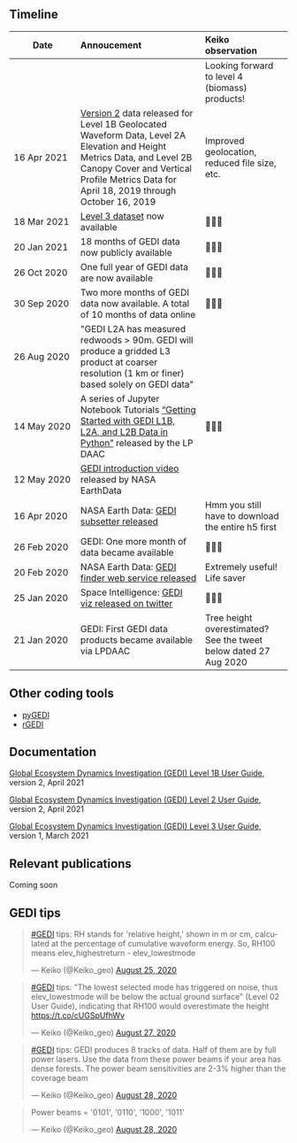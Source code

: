<!-- Global site tag (gtag.js) - Google Analytics -->
<script async src="https://www.googletagmanager.com/gtag/js?id=UA-151917115-1"></script>
<script>
  window.dataLayer = window.dataLayer || [];
  function gtag(){dataLayer.push(arguments);}
  gtag('js', new Date());

  gtag('config', 'UA-151917115-1');
</script>


## Timeline

|&nbsp;&nbsp;&nbsp;&nbsp;&nbsp;&nbsp;&nbsp;&nbsp;Date&nbsp;&nbsp;&nbsp;&nbsp;&nbsp;&nbsp;&nbsp;&nbsp;|Annoucement|Keiko observation|
|:-------------------|:---------------|:------|
|||Looking forward to level 4 (biomass) products! 
| 16 Apr 2021 |[Version 2](https://lpdaac.usgs.gov/news/release-gedi-version-2-data-products/) data released for Level 1B Geolocated Waveform Data, Level 2A Elevation and Height Metrics Data, and Level 2B Canopy Cover and Vertical Profile Metrics Data for April 18, 2019 through October 16, 2019|Improved geolocation, reduced file size, etc.|
| 18 Mar 2021  | [Level 3 dataset](https://daac.ornl.gov/cgi-bin/dsviewer.pl?ds_id=1865) now available |👏👏👏 |
| 20 Jan 2021  | 18 months of GEDI data now publicly available |👏👏👏 |
| 26 Oct 2020  | One full year of GEDI data are now available |👏👏👏 |
| 30 Sep 2020  | Two more months of GEDI data now available. A total of 10 months of data online|👏👏👏 |
| 26 Aug 2020  | "GEDI L2A has measured redwoods > 90m. GEDI will produce a gridded L3 product at coarser resolution  (1 km or finer) based solely on GEDI data"
| 14 May 2020  | A series of Jupyter Notebook Tutorials [“Getting Started with GEDI L1B, L2A, and L2B Data in Python”](https://git.earthdata.nasa.gov/projects/LPDUR/repos/gedi-tutorials/browse) released by the LP DAAC|👏👏👏 |
| 12 May 2020  | [GEDI introduction video](https://www.youtube.com/watch?v=wxgrxvAKpTo&feature=youtu.be) released by NASA EarthData
| 16 Apr 2020  | NASA Earth Data: [GEDI subsetter released](https://git.earthdata.nasa.gov/projects/LPDUR/repos/gedi-subsetter/browse)|Hmm you still have to download the entire h5 first|
| 26 Feb 2020  | GEDI: One more month of data became available  |👏👏👏 |
| 20 Feb 2020  | NASA Earth Data: [GEDI finder web service released](https://lpdaac.usgs.gov/news/release-gedi-finder-web-service/)|Extremely useful! Life saver|
| 25 Jan 2020  | Space Intelligence: [GEDI viz released on twitter](https://twitter.com/SpaceIntelli/status/1221051568549744642)      |👏👏👏
| 21 Jan 2020  | GEDI: First GEDI data products became available via LPDAAC|Tree height overestimated? See the tweet below dated 27 Aug 2020 |

## Other coding tools
- [pyGEDI](https://github.com/EduinHSERNA/pyGEDI)
- [rGEDI](https://github.com/carlos-alberto-silva/rGEDI)

## Documentation
[Global Ecosystem Dynamics Investigation (GEDI) Level 1B User Guide](https://lpdaac.usgs.gov/documents/987/GEDI01B_User_Guide_V2.pdf), version 2, April 2021

[Global Ecosystem Dynamics Investigation (GEDI) Level 2 User Guide](https://lpdaac.usgs.gov/documents/986/GEDI02_UserGuide_V2.pdf), version 2, April 2021

[Global Ecosystem Dynamics Investigation (GEDI) Level 3 User Guide](https://daac.ornl.gov/GEDI/guides/GEDI_L3_Land_Surface_Metrics.html), version 1, March 2021


## Relevant publications
Coming soon

## GEDI tips
<blockquote class="twitter-tweet"><p lang="en" dir="ltr"><a href="https://twitter.com/hashtag/GEDI?src=hash&amp;ref_src=twsrc%5Etfw">#GEDI</a> tips: RH stands for &#39;relative height,&#39; shown in m or cm, calculated at the percentage of cumulative waveform energy. So, RH100 means elev_highestreturn - elev_lowestmode</p>&mdash; Keiko (@Keiko_geo) <a href="https://twitter.com/Keiko_geo/status/1298197311441588224?ref_src=twsrc%5Etfw">August 25, 2020</a></blockquote> <script async src="https://platform.twitter.com/widgets.js" charset="utf-8"></script>

<blockquote class="twitter-tweet"><p lang="en" dir="ltr"><a href="https://twitter.com/hashtag/GEDI?src=hash&amp;ref_src=twsrc%5Etfw">#GEDI</a> tips: &quot;The lowest selected mode has triggered on noise, thus elev_lowestmode will be below the actual ground surface&quot; (Level 02 User Guide), indicating that RH100 would overestimate the height <a href="https://t.co/cUGSpUfhWv">https://t.co/cUGSpUfhWv</a></p>&mdash; Keiko (@Keiko_geo) <a href="https://twitter.com/Keiko_geo/status/1298902916946944000?ref_src=twsrc%5Etfw">August 27, 2020</a></blockquote> <script async src="https://platform.twitter.com/widgets.js" charset="utf-8"></script>

<blockquote class="twitter-tweet"><p lang="en" dir="ltr"><a href="https://twitter.com/hashtag/GEDI?src=hash&amp;ref_src=twsrc%5Etfw">#GEDI</a> tips: GEDI produces 8 tracks of data. Half of them are by full power lasers. Use the data from these power beams if your area has dense forests. The power beam sensitivities are 2-3% higher than the coverage beam</p>&mdash; Keiko (@Keiko_geo) <a href="https://twitter.com/Keiko_geo/status/1299297192805576705?ref_src=twsrc%5Etfw">August 28, 2020</a></blockquote> <script async src="https://platform.twitter.com/widgets.js" charset="utf-8"></script>

<blockquote class="twitter-tweet"><p lang="en" dir="ltr">Power beams = &#39;0101&#39;, &#39;0110&#39;, &#39;1000&#39;, &#39;1011&#39;</p>&mdash; Keiko (@Keiko_geo) <a href="https://twitter.com/Keiko_geo/status/1299298177330315264?ref_src=twsrc%5Etfw">August 28, 2020</a></blockquote> <script async src="https://platform.twitter.com/widgets.js" charset="utf-8"></script>

<br/><br/>
 


